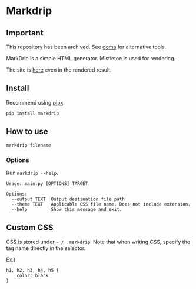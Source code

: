 # Markdrip

## Important

This repository has been archived. See [goma](https://github.com/Comamoca/goma) for alternative tools.

MarkDrip is a simple HTML generator.
Mistletoe is used for rendering.

The site is [here](https://comamoca.github.io/markdrip.github.io/) even in the rendered result.


## Install

Recommend using [pipx](https://github.com/pypa/pipx).

`pip install markdrip`

## How to use

`markdrip filename`

### Options

Run `markdrip --help`.

```
Usage: main.py [OPTIONS] TARGET

Options:
  --output TEXT  Output destination file path
  --theme TEXT   Applicable CSS file name. Does not include extension.
  --help         Show this message and exit.

```

## Custom CSS

CSS is stored under `~ / .markdrip`.
Note that when writing CSS, specify the tag name directly in the selector.

Ex.)

```
h1, h2, h3, h4, h5 {
	color: black
}
```
